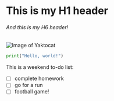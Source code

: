 # This is my H1 header
###### And this is my H6 header!

![Image of Yaktocat](https://octodex.github.com/images/yaktocat.png)

```python
print("Hello, world!")
```

This is a weekend to-do list:
- [ ] complete homework
- [ ] go for a run
- [ ] football game!
